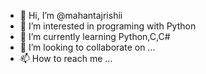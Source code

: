 - 👋 Hi, I’m @mahantajrishii
- 👀 I’m interested in programing with Python
- 🌱 I’m currently learning Python,C,C#
- 💞️ I’m looking to collaborate on ...
- 📫 How to reach me ...

<!---
mahantajrishii/mahantajrishii is a ✨ special ✨ repository because its `README.md` (this file) appears on your GitHub profile.
You can click the Preview link to take a look at your changes.
--->
